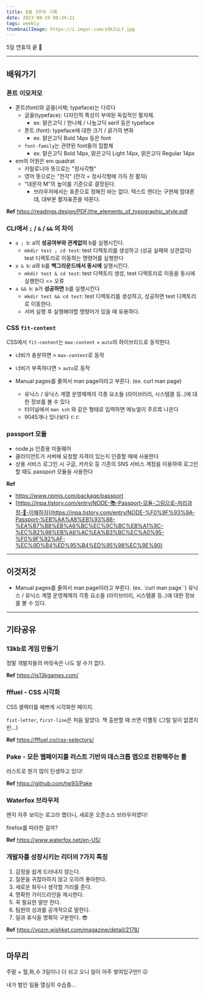 ```yaml
---
title: 8월 3주차 기록
date: 2023-08-19 08:34:21
tags: weekly
thumbnailImage: https://i.imgur.com/s9k3iLY.jpg
---
```


5일 연휴의 끝 🌻

<!-- more -->

---

## 배워가기

### 폰트 이모저모

- 폰트(font)와 글꼴(서체; typeface)는 다르다
  - 글꼴(typeface): 디자인적 특성이 부여된 독립적인 활자체.
    - ex. 맑은고딕 / 한나체 / 나눔고딕 serif 등은 typeface
  - 폰트 (font): typeface에 대한 크기 / 굵기의 변화
    - ex. 맑은고딕 Bold 14px 등은 font
  - `font-family`는 관련된 font들의 집합체
    - ex. 맑은고딕 Bold 14px, 맑은고딕 Light 14px, 맑은고딕 Regular 14px
- em의 어원은 em quadrat
  - 카탈로니아 뜻으로는 "정사각형"
  - 영어 뜻으로는 "전각" (전각 = 정사각형에 가득 찬 활자)
  - "대문자 M"의 높이를 기준으로 결정된다.
    - 브라우저에서는 표준으로 정해진 바는 없다. 텍스트 렌더는 구현체 맘대론데, 대부분 활자표준을 따른다.

**Ref** https://readings.design/PDF/the_elements_of_typographic_style.pdf

### CLI에서 `;` / `&` / `&&` 의 차이

- `a ; b`: a의 **성공여부와 관계없이** b를 실행시킨다.
  - `mkdir test ; cd test`: test 디렉토리를 생성하고 (성공 실패와 상관없이) test 디렉토리로 이동하는 명령어를 실행한다
- `a & b`: a와 b를 **백그라운드에서 동시에** 실행시킨다.
  - `mkdir test & cd test`: test 디렉토리 생성, test 디렉토리로 이동을 동시에 실행한다 => 오류
- `a && b`: a가 **성공하면** b를 실행시킨다
  - `mkdir test && cd test`: test 디렉토리를 생성하고, 성공하면 test 디렉토리로 이동한다.
  - 서버 실행 후 실행해야할 명령어가 있을 때 유용하다.

### CSS `fit-content`

CSS에서 `fit-content`는 `max-content` + `auto`의 하이브리드로 동작한다.

- 너비가 충분하면 > `max-content`로 동작
- 너비가 부족하다면 > `auto`로 동작

- Manual pages를 줄여서 man page이라고 부른다. (ex. curl man page)
  - 유닉스 / 유닉스 계열 운영체제의 각종 요소들 (라이브러리, 시스템콜 등..)에 대한 정보를 볼 수 있다
  - 터미널에서 `man ssh` 와 같은 형태로 입력하면 메뉴얼이 주르륵 나온다
  - 9045개나 있나보다 ㄷㄷ

### passport 모듈

- node.js 인증용 미들웨어
- 클라이언트가 서버에 요청할 자격이 있는지 인증할 때에 사용한다
- 상용 서비스 로그인 시 구글, 카카오 등 기존의 SNS 서비스 계정을 이용하여 로그인할 때도 passport 모듈을 사용한다

**Ref**

- <https://www.npmjs.com/package/passport>
- [https://inpa.tistory.com/entry/NODE-📚-Passport-모듈-그림으로-처리과정-💯-이해하자](https://inpa.tistory.com/entry/NODE-%F0%9F%93%9A-Passport-%EB%AA%A8%EB%93%88-%EA%B7%B8%EB%A6%BC%EC%9C%BC%EB%A1%9C-%EC%B2%98%EB%A6%AC%EA%B3%BC%EC%A0%95-%F0%9F%92%AF-%EC%9D%B4%ED%95%B4%ED%95%98%EC%9E%90)

---

## 이것저것

- Manual pages를 줄여서 man page이라고 부른다. (ex. `curl man page``) 유닉스 / 유닉스 계열 운영체제의 각종 요소들 (라이브러리, 시스템콜 등..)에 대한 정보를 볼 수 있다.

---

## 기타공유

### 13kb로 게임 만들기

정말 개발자들의 머릿속은 나도 알 수가 없다.

**Ref** <https://js13kgames.com/>

### fffuel - CSS 시각화

CSS 셀렉터를 예쁘게 시각화한 페이지.

`fist-letter`, `first-line`은 처음 알았다. 책 출판할 때 쓰면 이쁠듯 (그럴 일이 없겠지만...)

**Ref** <https://fffuel.co/css-selectors/>

### Pake - 모든 웹페이지를 러스트 기반의 데스크톱 앱으로 전환해주는 툴

러스트로 뭔가 많이 탄생하고 있다!

**Ref** <https://github.com/tw93/Pake>

### Waterfox 브라우저

왠지 자주 보이는 로고라 했더니, 새로운 오픈소스 브라우저였다!

firefox를 따라한 걸까?

**Ref** <https://www.waterfox.net/en-US/>

### 개발자를 성장시키는 리더의 7가지 특징

1. 감정을 쉽게 드러내지 않는다.
2. 질문을 귀찮아하지 않고 오히려 좋아한다.
3. 새로운 화두나 생각할 거리를 준다.
4. 명확한 가이드라인을 제시한다.
5. 꼭 필요한 말만 한다.
6. 팀원의 성과를 공개적으로 말한다.
7. 일과 휴식을 명확히 구분한다. 😎

**Ref** <https://yozm.wishket.com/magazine/detail/2178/>

---

## 마무리

주말 + 월,화,수 3일이나 더 쉬고 오니 일이 아주 쌓여있구만!! 😖

내가 벌인 일들 열심히 수습중...
